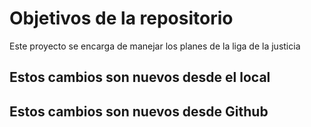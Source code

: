 # Objetivos de la repositorio

Este proyecto se encarga de manejar los planes de la liga de la justicia

## Estos cambios son nuevos desde el local
## Estos cambios son nuevos desde Github